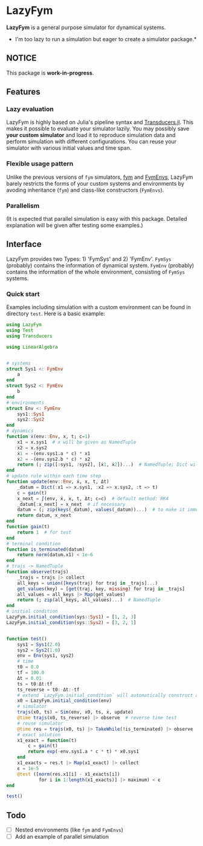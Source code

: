 # LazyFym
**LazyFym** is a general purpose simulator for dynamical systems.
* I'm too lazy to run a simulation but eager to create a simulator package.*
## NOTICE
This package is **work-in-progress**.

## Features
### Lazy evaluation
LazyFym is highly based on Julia's pipeline syntax and [Transducers.jl](https://github.com/JuliaFolds/Transducers.jl).
This makes it possible to evaluate your simulator lazily.
You may possibly save **your custom simulator** and load it to reproduce
simulation data and perform simulation with different configurations.
You can reuse your simulator with various initial values and time span.
### Flexible usage pattern
Unlike the previous versions of `fym` simulators, [fym](https://github.com/fdcl-nrf/fym) and [FymEnvs](https://github.com/fdcl-nrf/FymEnvs.jl),
LazyFym barely restricts the forms of your custom systems and environments
by avoding inheritance (`fym`) and class-like constructors (`FymEnvs`).
### Parallelism
(It is expected that parallel simulation is easy with this package.
Detailed explanation will be given after testing some examples.)

## Interface
LazyFym provides two Types: 1) 'FymSys' and 2) 'FymEnv'.
`FymSys` (probably) contains the information of dynamical system.
`FymEnv` (probably) contains the information of the whole environment,
consisting of `FymSys` systems.
### Quick start
Examples including simulation with a custom environment
can be found in directory `test`.
Here is a basic example:
```julia
using LazyFym
using Test
using Transducers

using LinearAlgebra


# systems
struct Sys1 <: FymEnv
    a
end
struct Sys2 <: FymEnv
    b
end
# environments
struct Env <: FymEnv
    sys1::Sys1
    sys2::Sys2
end
# dynamics
function ẋ(env::Env, x, t; c=1)
    x1 = x.sys1  # x will be given as NamedTuple
    x2 = x.sys2
    ẋ1 = -(env.sys1.a * c) * x1
    ẋ2 = -(env.sys2.b * c) * x2
    return (; zip([:sys1, :sys2], [ẋ1, ẋ2])...)  # NamedTuple; Dict will also work
end
# update rule within each time step
function update(env::Env, ẋ, x, t, Δt)
    _datum = Dict(:x1 => x.sys1, :x2 => x.sys2, :t => t)
    c = gain(t)
    x_next = ∫(env, ẋ, x, t, Δt; c=c)  # default method: RK4
    _datum[:x_next] = x_next  # if necessary
    datum = (; zip(keys(_datum), values(_datum))...)  # to make it immutable; not necessary
    return datum, x_next
end
function gain(t)
    return 1  # for test
end
# terminal condition
function is_terminated(datum)
    return norm(datum.x1) < 1e-6
end
# trajs -> NamedTuple
function observe(trajs)
    _trajs = trajs |> collect
    all_keys = union([keys(traj) for traj in _trajs]...)
    get_values(key) = [get(traj, key, missing) for traj in _trajs]
    all_values = all_keys |> Map(get_values)
    return (; zip(all_keys, all_values)...)  # NamedTuple
end
# initial condition
LazyFym.initial_condition(sys::Sys1) = [1, 2, 3]
LazyFym.initial_condition(sys::Sys2) = [3, 2, 1]


function test()
    sys1 = Sys1(2.0)
    sys2 = Sys2(1.0)
    env = Env(sys1, sys2)
    # time
    t0 = 0.0
    tf = 100.0
    Δt = 0.01
    ts = t0:Δt:tf
    ts_reverse = t0:-Δt:-tf
    # extend `LazyFym.initial_condition` will automatically construct a NamedTuple; not mandatory
    x0 = LazyFym.initial_condition(env)
    # simulator
    trajs(x0, ts) = Sim(env, x0, ts, ẋ, update)
    @time trajs(x0, ts_reverse) |> observe  # reverse time test
    # reuse simulator
    @time res = trajs(x0, ts) |> TakeWhile(!is_terminated) |> observe
    # exact solution
    x1_exact = function(t)
        c = gain(t)
        return exp(-env.sys1.a * c * t) * x0.sys1
    end
    x1_exacts = res.t |> Map(x1_exact) |> collect
    ϵ = 1e-5
    @test ([norm(res.x1[i] - x1_exacts[i])
            for i in 1:length(x1_exacts)] |> maximum) < ϵ
end

test()
```
## Todo
- [ ] Nested environments (like `fym` and `FymEnvs`)
- [ ] Add an example of parallel simulation
